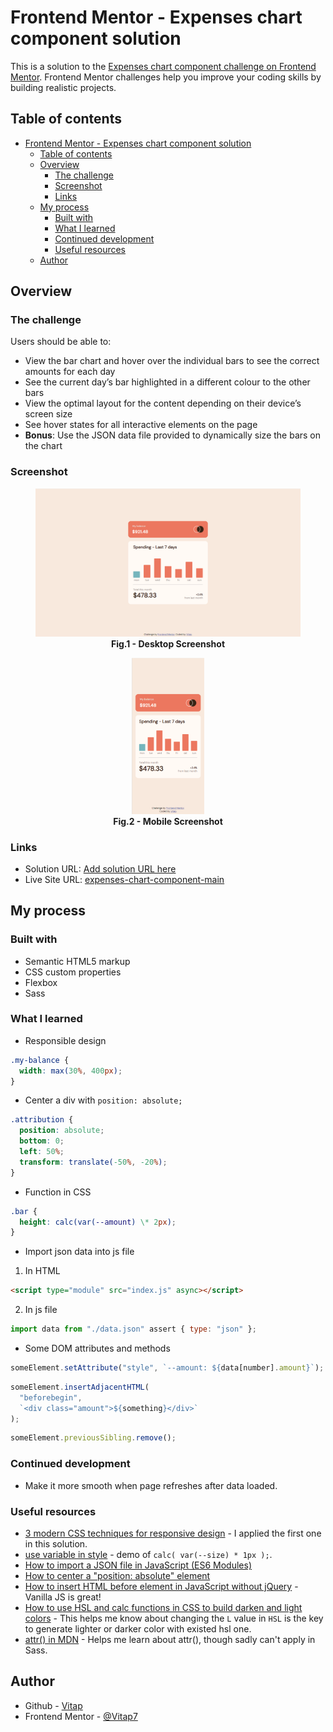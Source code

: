 # Frontend Mentor - Expenses chart component solution

This is a solution to the [Expenses chart component challenge on Frontend Mentor](https://www.frontendmentor.io/challenges/expenses-chart-component-e7yJBUdjwt). Frontend Mentor challenges help you improve your coding skills by building realistic projects.

## Table of contents

- [Frontend Mentor - Expenses chart component solution](#frontend-mentor---expenses-chart-component-solution)
  - [Table of contents](#table-of-contents)
  - [Overview](#overview)
    - [The challenge](#the-challenge)
    - [Screenshot](#screenshot)
    - [Links](#links)
  - [My process](#my-process)
    - [Built with](#built-with)
    - [What I learned](#what-i-learned)
    - [Continued development](#continued-development)
    - [Useful resources](#useful-resources)
  - [Author](#author)

## Overview

### The challenge

Users should be able to:

- View the bar chart and hover over the individual bars to see the correct amounts for each day
- See the current day’s bar highlighted in a different colour to the other bars
- View the optimal layout for the content depending on their device’s screen size
- See hover states for all interactive elements on the page
- **Bonus**: Use the JSON data file provided to dynamically size the bars on the chart

### Screenshot

<figure align="center">
  <img src="./images/desktop-screenshot.png" alt="desktop-screen"/>
  <figcaption>
    <b>Fig.1 - Desktop Screenshot</b>
  </figcaption>
</figure>

<figure align="center">
  <img src="./images/mobile-screenshot.png" alt="mobile-screen" height="250"/>
  <figcaption>
    <b>Fig.2 - Mobile Screenshot</b>
  </figcaption>
</figure>

### Links

- Solution URL: [Add solution URL here](https://your-solution-url.com)
- Live Site URL: [expenses-chart-component-main](https://expenses-chart-component-main-xfj8.vercel.app/)

## My process

### Built with

- Semantic HTML5 markup
- CSS custom properties
- Flexbox
- Sass

### What I learned

- Responsible design

```css
.my-balance {
  width: max(30%, 400px);
}
```

- Center a div with `position: absolute;`

```css
.attribution {
  position: absolute;
  bottom: 0;
  left: 50%;
  transform: translate(-50%, -20%);
}
```

- Function in CSS

```css
.bar {
  height: calc(var(--amount) \* 2px);
}
```

- Import json data into js file

1. In HTML

```html
<script type="module" src="index.js" async></script>
```

2. In js file

```js
import data from "./data.json" assert { type: "json" };
```

- Some DOM attributes and methods

```js
someElement.setAttribute("style", `--amount: ${data[number].amount}`);
```

```js
someElement.insertAdjacentHTML(
  "beforebegin",
  `<div class="amount">${something}</div>`
);
```

```js
someElement.previousSibling.remove();
```

### Continued development

- Make it more smooth when page refreshes after data loaded.

### Useful resources

- [3 modern CSS techniques for responsive design](https://www.youtube.com/watch?v=VsNAuGkCpQU) - I applied the first one in this solution.
- [use variable in style](https://svelte.dev/repl/f1c175281a494031a63b966fb8433bce?version=3.46.4) - demo of `calc( var(--size) * 1px );`.
- [How to import a JSON file in JavaScript (ES6 Modules)](https://bobbyhadz.com/blog/javascript-import-json-file)
- [How to center a "position: absolute" element](https://stackoverflow.com/a/25776315)
- [How to insert HTML before element in JavaScript without jQuery](https://stackoverflow.com/a/19316351) - Vanilla JS is great!
- [How to use HSL and calc functions in CSS to build darken and light colors](https://dev.to/danywalls/how-to-use-hsl-and-calc-functions-in-css-for-creating-darken-and-light-colors-3kbn) - This helps me know about changing the `L` value in `HSL` is the key to generate lighter or darker color with existed hsl one.
- [attr() in MDN](https://developer.mozilla.org/en-US/docs/Web/CSS/attr) - Helps me learn about attr(), though sadly can't apply in Sass.

## Author

- Github - [Vitap](https://github.com/Vitap7)
- Frontend Mentor - [@Vitap7](https://www.frontendmentor.io/profile/Vitap7)

